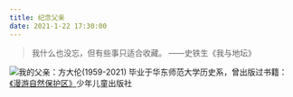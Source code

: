 ```yaml
---
title: 纪念父亲
date: 2021-1-22 17:30:00
---
```


> 我什么也没忘，但有些事只适合收藏。
>                                  ——史铁生《我与地坛》


![我的父亲：方大伦(1959-2021)](/images/FangDaLun.jpg)
毕业于华东师范大学历史系，曾出版过书籍：[《漫游自然保护区》](https://book.douban.com/subject/5998225/)少年儿童出版社
